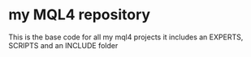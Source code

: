 # my MQL4 repository
This is the base code for all my mql4 projects it includes an EXPERTS, SCRIPTS and an INCLUDE folder 
